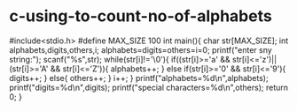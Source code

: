 # c-using-to-count-no-of-alphabets
#include<stdio.h>
#define MAX_SIZE 100
int main(){
  char str[MAX_SIZE];
  int alphabets,digits,others,i;
  alphabets=digits=others=i=0;
  printf("enter sny string:");
  scanf("%s",str);
  while(str[i]!='\0'){
    if((str[i]>='a' && str[i]<='z')||(str[i]>='A' && str[i]<='Z')){
      alphabets++;
    }
    else if(str[i]>='0' && str[i]<='9'){
      digits++;
    }
    else{
      others++;
    }
    i++;
  }
  printf("alphabets=%d\n",alphabets);
  printf("digits=%d\n",digits);
  printf("special characters=%d\n",others);
  return 0;
}
